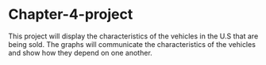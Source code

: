 # Chapter-4-project
This project will display the characteristics of the vehicles in the U.S that are being sold. The graphs will communicate the characteristics of the vehicles and show how they depend on one another.